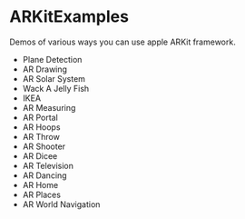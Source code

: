 # ARKitExamples
Demos of various ways you can use apple ARKit framework.

* Plane Detection
* AR Drawing
* AR Solar System
* Wack A Jelly Fish
* IKEA
* AR Measuring
* AR Portal
* AR Hoops
* AR Throw
* AR Shooter
* AR Dicee
* AR Television
* AR Dancing
* AR Home
* AR Places
* AR World Navigation
